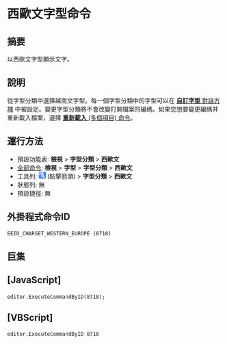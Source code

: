 # 西歐文字型命令

## 摘要

以西歐文字型顯示文字。

## 說明

從字型分類中選擇越南文字型。每一個字型分類中的字型可以在 [**自訂字型** 對話方塊](../../dlg/properties/font/index) 中被設定。變更字型分類將不會改變打開檔案的編碼。如果您想要變更編碼并重新載入檔案，選擇 [**重新載入** (多個項目) 命令](../file/file_reload_defined)。

## 運行方法

- 預設功能表: **檢視** \> **字型分類** \> **西歐文**
- [全部命令](../tools/all_commands): **檢視** \> **字型** >
**字型分類** \> **西歐文**
- 工具列: ![](../../images/fontpopup.png) (點擊箭頭) \> **字型分類** \> **西歐文**
- 狀態列: 無
- 預設捷徑: 無

## 外掛程式命令ID

```
EEID_CHARSET_WESTERN_EUROPE (8718)
```

## 巨集

## \[JavaScript\]

```
editor.ExecuteCommandByID(8718);
```

## \[VBScript\]

```
editor.ExecuteCommandByID 8718
```

